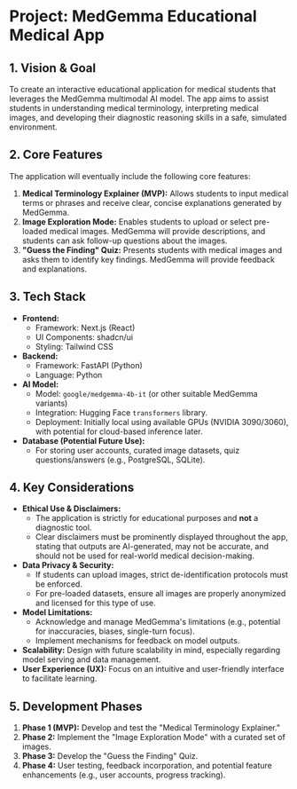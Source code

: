 # Project: MedGemma Educational Medical App

## 1. Vision & Goal

To create an interactive educational application for medical students that leverages the MedGemma multimodal AI model. The app aims to assist students in understanding medical terminology, interpreting medical images, and developing their diagnostic reasoning skills in a safe, simulated environment.

## 2. Core Features

The application will eventually include the following core features:

1.  **Medical Terminology Explainer (MVP):** Allows students to input medical terms or phrases and receive clear, concise explanations generated by MedGemma.
2.  **Image Exploration Mode:** Enables students to upload or select pre-loaded medical images. MedGemma will provide descriptions, and students can ask follow-up questions about the images.
3.  **"Guess the Finding" Quiz:** Presents students with medical images and asks them to identify key findings. MedGemma will provide feedback and explanations.

## 3. Tech Stack

*   **Frontend:**
    *   Framework: Next.js (React)
    *   UI Components: shadcn/ui
    *   Styling: Tailwind CSS
*   **Backend:**
    *   Framework: FastAPI (Python)
    *   Language: Python
*   **AI Model:**
    *   Model: `google/medgemma-4b-it` (or other suitable MedGemma variants)
    *   Integration: Hugging Face `transformers` library.
    *   Deployment: Initially local using available GPUs (NVIDIA 3090/3060), with potential for cloud-based inference later.
*   **Database (Potential Future Use):**
    *   For storing user accounts, curated image datasets, quiz questions/answers (e.g., PostgreSQL, SQLite).

## 4. Key Considerations

*   **Ethical Use & Disclaimers:**
    *   The application is strictly for educational purposes and **not** a diagnostic tool.
    *   Clear disclaimers must be prominently displayed throughout the app, stating that outputs are AI-generated, may not be accurate, and should not be used for real-world medical decision-making.
*   **Data Privacy & Security:**
    *   If students can upload images, strict de-identification protocols must be enforced.
    *   For pre-loaded datasets, ensure all images are properly anonymized and licensed for this type of use.
*   **Model Limitations:**
    *   Acknowledge and manage MedGemma's limitations (e.g., potential for inaccuracies, biases, single-turn focus).
    *   Implement mechanisms for feedback on model outputs.
*   **Scalability:** Design with future scalability in mind, especially regarding model serving and data management.
*   **User Experience (UX):** Focus on an intuitive and user-friendly interface to facilitate learning.

## 5. Development Phases

1.  **Phase 1 (MVP):** Develop and test the "Medical Terminology Explainer."
2.  **Phase 2:** Implement the "Image Exploration Mode" with a curated set of images.
3.  **Phase 3:** Develop the "Guess the Finding" Quiz.
4.  **Phase 4:** User testing, feedback incorporation, and potential feature enhancements (e.g., user accounts, progress tracking).

